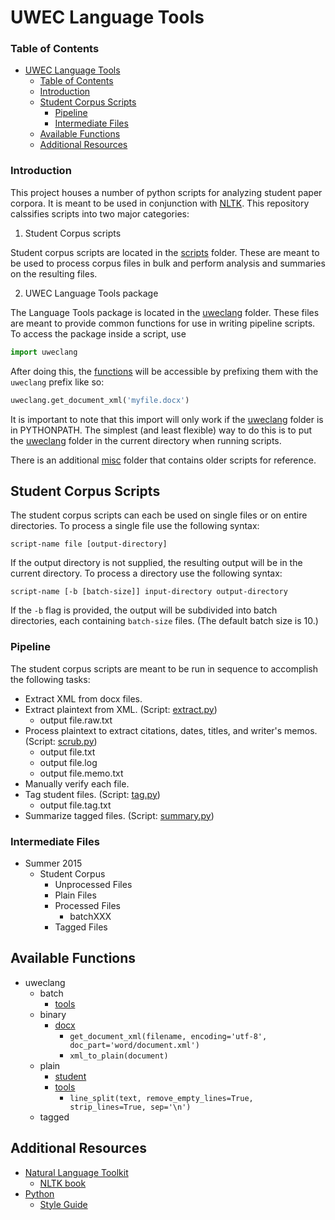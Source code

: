 UWEC Language Tools
===================

### Table of Contents
* [UWEC Language Tools](#uwec-language-tools)
	* [Table of Contents](#table-of-contents)
	* [Introduction](#introduction)
	* [Student Corpus Scripts](#student-corpus-scripts)
		* [Pipeline](#pipeline)
		* [Intermediate Files](#intermediate-files)
	* [Available Functions](#available-functions)
	* [Additional Resources](#additional-resources)

### Introduction

This project houses a number of python scripts for analyzing student paper corpora. It is meant to be used in conjunction with [NLTK][nltk.org]. This repository calssifies scripts into two major categories:

1. Student Corpus scripts

  Student corpus scripts are located in the [scripts](scripts) folder. These are meant to be used to process corpus files in bulk and perform analysis and summaries on the resulting files.

2. UWEC Language Tools package

  The Language Tools package is located in the [uweclang](uweclang) folder. These files are meant to provide common functions for use in writing pipeline scripts. To access the package inside a script, use

  ```python
  import uweclang
  ```

  After doing this, the [functions](#available-functions) will be accessible by prefixing them with the `uweclang` prefix like so:

  ```python
  uweclang.get_document_xml('myfile.docx')
  ```

  It is important to note that this import will only work if the [uweclang](uweclang) folder is in PYTHONPATH. The simplest (and least flexible) way to do this is to put the [uweclang](uweclang) folder in the current directory when running scripts.

There is an additional [misc](scripts/misc) folder that contains older scripts for reference.


Student Corpus Scripts
----------------------

The student corpus scripts can each be used on single files or on entire directories. To process a single file use the following syntax:

	script-name file [output-directory]

If the output directory is not supplied, the resulting output will be in the current directory. To process a directory use the following syntax:

	script-name [-b [batch-size]] input-directory output-directory

If the `-b` flag is provided, the output will be subdivided into batch directories, each containing `batch-size` files. (The default batch size is 10.)

### Pipeline

The student corpus scripts are meant to be run in sequence to accomplish the following tasks:

* Extract XML from docx files.
* Extract plaintext from XML. (Script: [extract.py](scripts/extract.py))
  - output file.raw.txt
* Process plaintext to extract citations, dates, titles, and writer's memos. (Script: [scrub.py](scripts/scrub.py))
  - output file.txt
  - output file.log
  - output file.memo.txt
* Manually verify each file.
* Tag student files. (Script: [tag.py](scripts/tag.py))
  - output file.tag.txt
* Summarize tagged files. (Script: [summary.py](scripts/summary.py))

### Intermediate Files



* Summer 2015
  + Student Corpus
    * Unprocessed Files
    * Plain Files
    * Processed Files
      - batchXXX
    * Tagged Files

Available Functions
-----------------------------

* uweclang
  + batch
    * [tools](uweclang/batch/tools.py)
  + binary
    * [docx](uweclang/binary/docx.py)
      - `get_document_xml(filename, encoding='utf-8', doc_part='word/document.xml')`
      - `xml_to_plain(document)`
  + plain
    * [student](uweclang/plain/student.py)
    * [tools](uweclang/plain/tools.py)
      - `line_split(text, remove_empty_lines=True, strip_lines=True, sep='\n')`
  + tagged


Additional Resources
--------------------

* [Natural Language Toolkit][nltk.org]
  - [NLTK book](http://www.nltk.org/book/)
* [Python](https://www.python.org/)
  - [Style Guide](https://www.python.org/dev/peps/pep-0008/)

[nltk.org]: http://www.nltk.org/